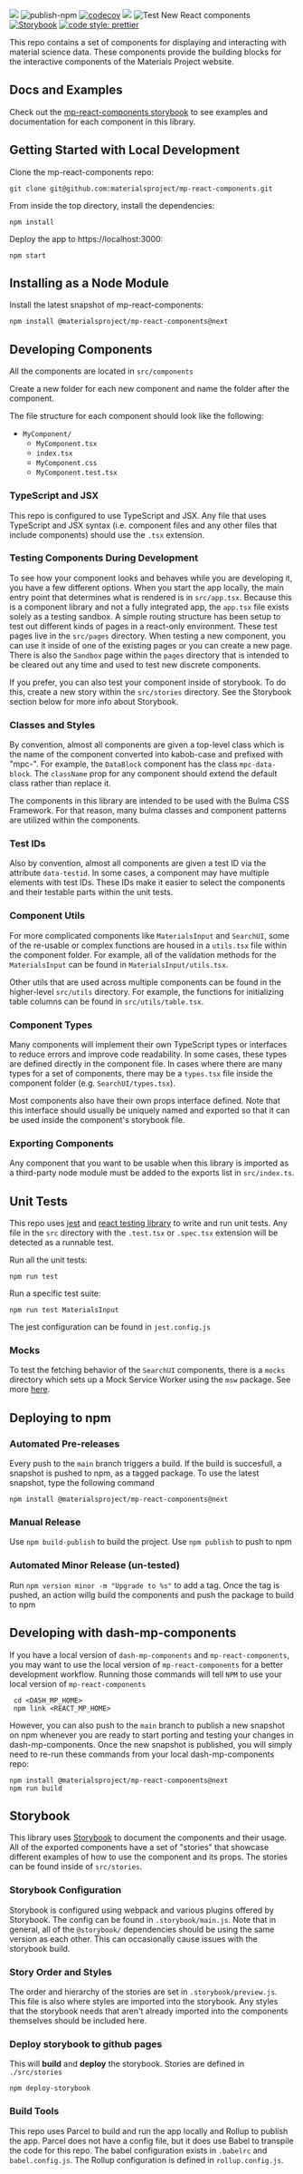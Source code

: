 ![](https://github.com/chabb/material-react/workflows/jest_tests/badge.svg)
![publish-npm](https://github.com/materialsproject/mp-react-components/workflows/publish-npm/badge.svg)
[![codecov](https://codecov.io/gh/materialsproject/mp-react-components/branch/main/graph/badge.svg)](https://codecov.io/gh/materialsproject/mp-react-components)
![](https://img.shields.io/npm/v/mat-periodic-table?style=plastic)
![Test New React components](https://github.com/materialsproject/dash-mp-components/workflows/Test%20New%20React%20components/badge.svg)
[![Storybook](https://cdn.jsdelivr.net/gh/storybookjs/brand@master/badge/badge-storybook.svg)](https://materialsproject.github.io/mp-react-components/)
[![code style: prettier](https://img.shields.io/badge/code_style-prettier-ff69b4.svg?style=flat-square)](https://github.com/prettier/prettier)

This repo contains a set of components for displaying and interacting with material science data. These components provide the building blocks for the interactive components of the Materials Project website.

## Docs and Examples

Check out the [mp-react-components storybook](https://materialsproject.github.io/mp-react-components/) to see examples and documentation for each component in this library.

## Getting Started with Local Development

Clone the mp-react-components repo:

```
git clone git@github.com:materialsproject/mp-react-components.git
```

From inside the top directory, install the dependencies:

```
npm install
```

Deploy the app to https://localhost:3000:

```
npm start
```

## Installing as a Node Module

Install the latest snapshot of mp-react-components:

```
npm install @materialsproject/mp-react-components@next
```

## Developing Components

All the components are located in `src/components`

Create a new folder for each new component and name the folder after the component.

The file structure for each component should look like the following:

- `MyComponent/`
  - `MyComponent.tsx`
  - `index.tsx`
  - `MyComponent.css`
  - `MyComponent.test.tsx`

### TypeScript and JSX

This repo is configured to use TypeScript and JSX. Any file that uses TypeScript and JSX syntax (i.e. component files and any other files that include components) should use the `.tsx` extension.

### Testing Components During Development

To see how your component looks and behaves while you are developing it, you have a few different options. When you start the app locally, the main entry point that determines what is rendered is in `src/app.tsx`. Because this is a component library and not a fully integrated app, the `app.tsx` file exists solely as a testing sandbox. A simple routing structure has been setup to test out different kinds of pages in a react-only environment. These test pages live in the `src/pages` directory. When testing a new component, you can use it inside of one of the existing pages or you can create a new page. There is also the `Sandbox` page within the `pages` directory that is intended to be cleared out any time and used to test new discrete components.

If you prefer, you can also test your component inside of storybook. To do this, create a new story within the `src/stories` directory. See the Storybook section below for more info about Storybook.

### Classes and Styles

By convention, almost all components are given a top-level class which is the name of the component converted into kabob-case and prefixed with "mpc-". For example, the `DataBlock` component has the class `mpc-data-block`. The `className` prop for any component should extend the default class rather than replace it.

The components in this library are intended to be used with the Bulma CSS Framework. For that reason, many bulma classes and component patterns are utilized within the components.

### Test IDs

Also by convention, almost all components are given a test ID via the attribute `data-testid`. In some cases, a component may have multiple elements with test IDs. These IDs make it easier to select the components and their testable parts within the unit tests.

### Component Utils

For more complicated components like `MaterialsInput` and `SearchUI`, some of the re-usable or complex functions are housed in a `utils.tsx` file within the component folder. For example, all of the validation methods for the `MaterialsInput` can be found in `MaterialsInput/utils.tsx`.

Other utils that are used across multiple components can be found in the higher-level `src/utils` directory. For example, the functions for initializing table columns can be found in `src/utils/table.tsx`.

### Component Types

Many components will implement their own TypeScript types or interfaces to reduce errors and improve code readability. In some cases, these types are defined directly in the component file. In cases where there are many types for a set of components, there may be a `types.tsx` file inside the component folder (e.g. `SearchUI/types.tsx`).

Most components also have their own props interface defined. Note that this interface should usually be uniquely named and exported so that it can be used inside the component's storybook file.

### Exporting Components

Any component that you want to be usable when this library is imported as a third-party node module must be added to the exports list in `src/index.ts`.

## Unit Tests

This repo uses [jest](https://jestjs.io/) and [react testing library](https://testing-library.com/) to write and run unit tests. Any file in the `src` directory with the `.test.tsx` or `.spec.tsx` extension will be detected as a runnable test.

Run all the unit tests:

```
npm run test
```

Run a specific test suite:

```
npm run test MaterialsInput
```

The jest configuration can be found in `jest.config.js`

### Mocks

To test the fetching behavior of the `SearchUI` components, there is a `mocks` directory which sets up a Mock Service Worker using the `msw` package. See more [here](https://mswjs.io/docs/getting-started/integrate/node).

## Deploying to npm

### Automated Pre-releases

Every push to the `main` branch triggers a build. If the build is succesfull, a snapshot is pushed
to npm, as a tagged package. To use the latest snapshot, type the following command

```
npm install @materialsproject/mp-react-components@next
```

### Manual Release

Use `npm build-publish` to build the project.
Use `npm publish` to push to npm

### Automated Minor Release (un-tested)

Run `npm version minor -m "Upgrade to %s"` to add a tag. Once the tag is pushed, an action willg
build the components and push the package to build to npm

## Developing with dash-mp-components

If you have a local version of `dash-mp-components` and `mp-react-components`, you may
want to use the local version of `mp-react-components` for a better development workflow.
Running those commands will tell `NPM` to use your local version of `mp-react-components`

```
 cd <DASH_MP_HOME>
 npm link <REACT_MP_HOME>
```

However, you can also push to the `main` branch to publish a new snapshot on npm whenever you are ready to start porting and testing your changes in dash-mp-components. Once the new snapshot is published, you will simply need to re-run these commands from your local dash-mp-components repo:

```
npm install @materialsproject/mp-react-components@next
npm run build
```

## Storybook

This library uses [Storybook](https://storybook.js.org/) to document the components and their usage. All of the exported components have a set of "stories" that showcase different examples of how to use the component and its props. The stories can be found inside of `src/stories`.

### Storybook Configuration

Storybook is configured using webpack and various plugins offered by Storybook. The config can be found in `.storybook/main.js`. Note that in general, all of the `@storybook/` dependencies should be using the same version as each other. This can occasionally cause issues with the storybook build.

### Story Order and Styles

The order and hierarchy of the stories are set in `.storybook/preview.js`. This file is also where styles are imported into the storybook. Any styles that the storybook needs that aren't already imported into the components themselves should be included here.

### Deploy storybook to github pages

This will **build** and **deploy** the storybook.
Stories are defined in `./src/stories`

```
npm deploy-storybook
```

### Build Tools

This repo uses Parcel to build and run the app locally and Rollup to publish the app. Parcel does not have a config file, but it does use Babel to transpile the code for this repo. The babel configuration exists in `.babelrc` and `babel.config.js`. The Rollup configuration is defined in `rollup.config.js`.
